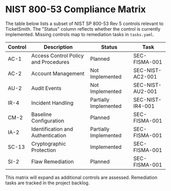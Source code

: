 # NIST 800-53 Compliance Matrix

The table below lists a subset of NIST SP 800-53 Rev 5 controls relevant to TicketSmith. The "Status" column reflects whether the control is currently implemented. Missing controls map to remediation tasks in `tasks.yaml`.

| Control | Description | Status | Task |
|---------|-------------|--------|------|
| AC-1 | Access Control Policy and Procedures | Planned | SEC-FISMA-001 |
| AC-2 | Account Management | Not Implemented | SEC-NIST-AC2-001 |
| AU-2 | Audit Events | Not Implemented | SEC-NIST-AU2-001 |
| IR-4 | Incident Handling | Partially Implemented | SEC-NIST-IR4-001 |
| CM-2 | Baseline Configuration | Planned | SEC-FISMA-001 |
| IA-2 | Identification and Authentication | Partially Implemented | SEC-FISMA-001 |
| SC-13 | Cryptographic Protection | Implemented | SEC-FISMA-001 |
| SI-2 | Flaw Remediation | Planned | SEC-FISMA-001 |

This matrix will expand as additional controls are assessed. Remediation tasks are tracked in the project backlog.
